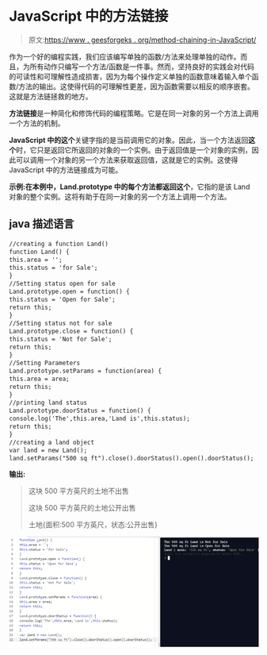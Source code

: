 # JavaScript 中的方法链接

> 原文:[https://www . geesforgeks . org/method-chaining-in-JavaScript/](https://www.geeksforgeeks.org/method-chaining-in-javascript/)

作为一个好的编程实践，我们应该编写单独的函数/方法来处理单独的动作。而且，为所有动作只编写一个方法/函数是一件事。然而，坚持良好的实践会对代码的可读性和可理解性造成损害，因为为每个操作定义单独的函数意味着输入单个函数/方法的输出。这使得代码的可理解性更差，因为函数需要以相反的顺序嵌套。这就是方法链拯救的地方。

**方法链接**是一种简化和修饰代码的编程策略。它是在同一对象的另一个方法上调用一个方法的机制。

**JavaScript 中的这个**关键字指的是当前调用它的对象。因此，当一个方法返回**这个**时，它只是返回它所返回的对象的一个实例。由于返回值是一个对象的实例，因此可以调用一个对象的另一个方法来获取返回值，这就是它的实例。这使得 JavaScript 中的方法链接成为可能。

**示例:**在本例中，Land.prototype 中的每个方法都返回**这个**，它指的是该 Land 对象的整个实例。这将有助于在同一对象的另一个方法上调用一个方法。

## java 描述语言

```
//creating a function Land()
function Land() {
this.area = '';
this.status = 'for Sale';
}
//Setting status open for sale
Land.prototype.open = function() {
this.status = 'Open for Sale';
return this;
}
//Setting status not for sale
Land.prototype.close = function() {
this.status = 'Not for Sale';
return this;
}
//Setting Parameters
Land.prototype.setParams = function(area) {
this.area = area;
return this;
}
//printing land status
Land.prototype.doorStatus = function() {
console.log('The',this.area,'Land is',this.status);
return this;
}
//creating a land object
var land = new Land();
land.setParams("500 sq ft").close().doorStatus().open().doorStatus();
```

**输出:**

> 这块 500 平方英尺的土地不出售
> 
> 这块 500 平方英尺的土地公开出售
> 
> 土地{面积:500 平方英尺，状态:公开出售}

![](img/394cd63a2c8cf8ba6b7d9ac73f988789.png)
